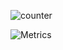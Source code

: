 ![counter](https://enptoztq5pvuv8q.m.pipedream.net)


![Metrics](https://metrics.lecoq.io/wslerry?template=terminal&isocalendar=1&habits=1&gists=1&base=header%2C%20activity%2C%20community%2C%20repositories%2C%20metadata&base.indepth=false&base.hireable=false&base.skip=false&isocalendar=false&isocalendar.duration=half-year&habits=false&habits.from=200&habits.days=14&habits.facts=true&habits.charts=false&habits.charts.type=classic&habits.trim=false&habits.languages.limit=8&habits.languages.threshold=0%25&gists=false&config.timezone=Asia%2FKuala_Lumpur)
